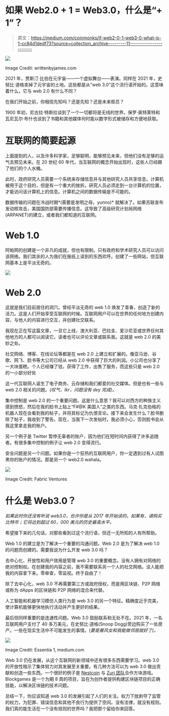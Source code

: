 # 如果 Web2.0 + 1 = Web3.0，什么是“+ 1”？

> 原文：<https://medium.com/coinmonks/if-web2-0-1-web3-0-what-is-1-cc84d1dedf73?source=collection_archive---------11----------------------->

![](img/f4abbfbcc4652762524f3e7a3166e25b.png)

Image Credit: writtenbyjames.com

2021 年，贾斯汀·比伯在元宇宙——一个虚拟舞台——表演。同样在 2021 年，史努比·道格卖掉了元宇宙的土地。这些都是从“web 3.0”这个流行语开始的。这意味着什么，它与 web 2.0 有什么不同？

在我们开始之前，你相信先知吗？还是先知？还是未来柜员？

1900 年初，尼古拉·特斯拉谈到了一个一切都将是无线的世界。保罗·奥特莱特和瓦尼瓦尔·布什也谈到了书籍和其他媒体何时能以数字形式被储存和方便地获取。

# 互联网的简要起源

上面提到的人，以及许多科学家，足够聪明，能够预见未来，但他们没有足够的运气去预见未来。在 20 世纪 60 年代，当互联网的概念开始出现时，这些人已经踢了他们的个人水桶。

此时，政府研究人员需要一个系统来存储信息并与其他研究人员共享信息。计算机被用于这个目的，但是有一个重大的挫折。研究人员必须走到一台计算机的位置，才能访问该计算机上的信息。计算机之间的数据传输是不可能的。

数据传输的问题在冷战时期*(需要是发明之母，yunno)* 就解决了。如果苏联宣布发动核攻击，美国国防部需要传播信息。这导致了高级研究计划局网络(ARPANET)的建立，或者我们都知道的互联网。

# Web 1.0

阿帕网的创建是一个非凡的成就，但也有限制。只有政府和学术研究人员可以访问该网络。我们其余的人为我们在报纸上读到的东西欢呼。创建了一些网站，但互联网基本上是平淡无奇的。

![](img/9c2fe35b6308d662ff3c16f3b3fd0e57.png)

# Web 2.0

这就是我们目前居住的洞穴。曾经平淡无奇的 web 1.0 焕发了青春，创造了新的活力。这是人们开始享受互联网的时候。互联网用户可以在世界的任何地方创建内容，与他人的内容进行交互，并创建社交联系。

我现在正在写这篇文章，一旦它上线，澳大利亚、巴拉圭、爱沙尼亚或世界任何其他地方的人都可以阅读它。读者也可以评论文章或联系我。这就是 web 2.0 的美妙之处。

社交网络、博客、在线论坛等都是在 web 2.0 上建立和扩展的。像亚马逊、谷歌、网飞、脸书等大公司已经从 web 2.0 中获得了巨大的利润。小公司也分享了一大块蛋糕。个人已经赚了钱，获得了工作，出售了服务，而这些只是 web 2.0 的一小部分好处

这一代互联网人诞生了电子商务、云存储和我们都爱的社交媒体。但是也有一些与 web 2.0 相关的问题。*(叹气，Ikr，问题没有 dey 完成)。*

集中控制是 web 2.0 的一个重要问题。这是什么意思？我可以对西方的种族主义感到愤怒，然后在我的脸书上贴上“F#@K 美国人”之类的东西。马克·扎克伯格的机器人现在会看到我的帖子，并将其标记为仇恨言论。接下来会发生什么？脸书删除了帖子，我收到了警告。现在，当我下一次发帖时，我必须小心，否则脸书会从我这里拿走我的账户。

另一个例子是 Twitter 暂停无辜者的账户，因为他们在短时间内获得了许多追随者。有很多集中控制的例子让 web 2.0 变得流行。

安全问题是另一个问题。如果你是一个狂热的互联网用户，你一定遇到过有人试图黑你的账户的情况。那是另一个 web2.0 wahala。

![](img/5b0bac62b39f1af8b140450674a41fc0.png)

Image Credit: Fabric Ventures

# 什么是 Web3.0？

*如果此时你还没有听说 web3.0，也许你是从 2017 年开始读的。如果有，请购买比特币；它将达到超过 60，000 美元的历史最高水平。*

希望接下来的几句话，对那些看到过这个流行语，但还一无所知的人有所帮助。

Web 1.0 的建立是为了解决一个重要的沟通问题。Web 2.0 是为了解决 web 1.0 的问题而创建的。需要我说为什么开发 web 3.0 吗？

去中心化、开放性和用户效用是管理 web 3.0 的重要概念。没有人拥有对网络的绝对控制权。在创建我的内容之前，我不需要联系另一个人的社交网络。没人能把我的内容拿下来。零审查，零监视。终于自由了！

除了去中心化，web 3.0 不再需要第三方或政府授权，而是用区块链、P2P 网络或称为 dApps 的区块链和 P2P 网络的混合来代替。

人工智能和机器学习模仿人类行为是 web 3.0 的另一个特征。精确度近乎完美，使计算机能够更快地执行活动并产生更好的结果。

最后但同样重要的是连通性问题。Web 3.0 鼓励联系和无处不在。2021 年，一名互联网用户支付了 40 多万美元，在史努比·道格(Snoop Dogg)旁边购买了一处房产。一些在现实生活中不可能发生的事情。(*要是暴风女和我能做邻居就好了)。*

![](img/eabec0ec105467d89d435ecadbf2f0f3.png)

Image Credit: Essentia 1, medium.com

Web 3.0 仍在发展，从这个互联网的新领域中还有很多东西需要学习。web 3.0 的开放性暗示了集体努力对其发展至关重要。有几种方法可以为 web 3.0 做出贡献和创造一些东西。一个很好的例子是 [Nestcoin](https://nestcoin.com) 与 [Zuri 团队](https://zuri.team/)合作方块游戏。Blockgames 是一个为期 8 周的项目，旨在为创作者提供构建区块链项目的正确技能，以解决区块链的技术问题。

总结一下，你应该知道 web 3.0 的发展引起了人们的关注。权力下放剥夺了监管的权力，为犯罪、错误信息和其他不良行为提供了空间。没有法律，就没有规则。我们真的能生活在一个没有规则的世界吗？我把那个留给你来回答。